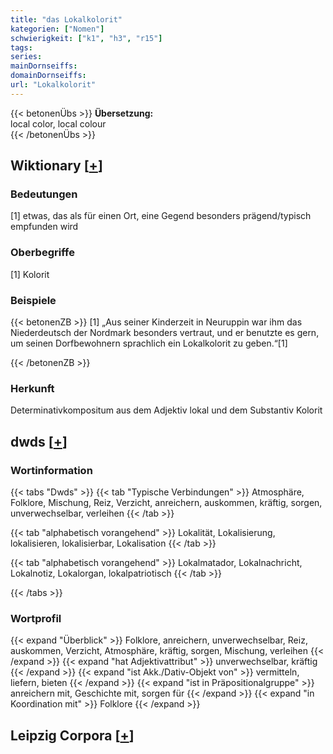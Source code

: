 ```yaml
---
title: "das Lokalkolorit"
kategorien: ["Nomen"]
schwierigkeit: ["k1", "h3", "r15"]
tags:
series:
mainDornseiffs:
domainDornseiffs:
url: "Lokalkolorit"
---
```


{{< betonenÜbs >}}
**Übersetzung:**  
local color, local colour  
{{< /betonenÜbs >}}

## Wiktionary [[+](https://de.wiktionary.org/wiki/Lokalkolorit)]

### Bedeutungen
[1] etwas, das als für einen Ort, eine Gegend besonders prägend/typisch empfunden wird  

### Oberbegriffe
[1] Kolorit  

### Beispiele
{{< betonenZB >}}
[1] „Aus seiner Kinderzeit in Neuruppin war ihm das Niederdeutsch der Nordmark besonders vertraut, und er benutzte es gern, um seinen Dorfbewohnern sprachlich ein Lokalkolorit zu geben.“[1]  

{{< /betonenZB >}}
### Herkunft
Determinativkompositum aus dem Adjektiv lokal und dem Substantiv Kolorit  



## dwds [[+](https://www.dwds.de/wb/Lokalkolorit)]

### Wortinformation
{{< tabs "Dwds" >}}
{{< tab "Typische Verbindungen" >}}
Atmosphäre, Folklore, Mischung, Reiz, Verzicht, anreichern, auskommen, kräftig, sorgen, unverwechselbar, verleihen
{{< /tab >}}

{{< tab "alphabetisch vorangehend" >}}
Lokalität, Lokalisierung, lokalisieren, lokalisierbar, Lokalisation
{{< /tab >}}

{{< tab "alphabetisch vorangehend" >}}
Lokalmatador, Lokalnachricht, Lokalnotiz, Lokalorgan, lokalpatriotisch
{{< /tab >}}

{{< /tabs >}}

### Wortprofil
{{< expand "Überblick" >}} Folklore, anreichern, unverwechselbar, Reiz, auskommen, Verzicht, Atmosphäre, kräftig, sorgen, Mischung, verleihen {{< /expand >}}
{{< expand "hat Adjektivattribut" >}} unverwechselbar, kräftig {{< /expand >}}
{{< expand "ist Akk./Dativ-Objekt von" >}} vermitteln, liefern, bieten {{< /expand >}}
{{< expand "ist in Präpositionalgruppe" >}} anreichern mit, Geschichte mit, sorgen für {{< /expand >}}
{{< expand "in Koordination mit" >}} Folklore {{< /expand >}}

## Leipzig Corpora [[+](https://corpora.uni-leipzig.de/en/res?word=Lokalkolorit&corpusId=deu_newscrawl-public_2018)]

